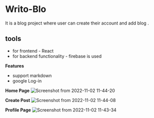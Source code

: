 # Writo-Blo
It is a blog project where user can create their account and add blog .
## tools
- for frontend - React
- for backend functionality - firebase is used

**Features**
- support markdown
- google Log-in

**Home Page**
![Screenshot from 2022-11-02 11-44-20](https://user-images.githubusercontent.com/78840243/199447612-08759d7e-00e0-410f-8d8d-834b0022e6c9.png)

**Create Post**
![Screenshot from 2022-11-02 11-44-08](https://user-images.githubusercontent.com/78840243/199448065-38e36897-cecc-4a65-be48-d3d7b02cf770.png)

**Profile Page**
![Screenshot from 2022-11-02 11-43-34](https://user-images.githubusercontent.com/78840243/199448225-e01a300a-bc83-4414-9cda-17c9158f5d13.png)


